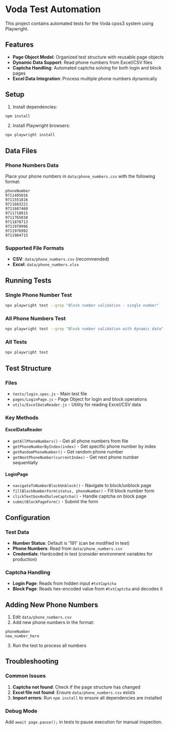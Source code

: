 # Voda Test Automation

This project contains automated tests for the Voda cpos3 system using Playwright.

## Features

- **Page Object Model**: Organized test structure with reusable page objects
- **Dynamic Data Support**: Read phone numbers from Excel/CSV files
- **Captcha Handling**: Automated captcha solving for both login and block pages
- **Excel Data Integration**: Process multiple phone numbers dynamically

## Setup

1. Install dependencies:
```bash
npm install
```

2. Install Playwright browsers:
```bash
npx playwright install
```

## Data Files

### Phone Numbers Data
Place your phone numbers in `data/phone_numbers.csv` with the following format:

```csv
phoneNumber
9711495016
9711551816
9711683221
9711687460
9711718815
9711765038
9711878713
9711970996
9711976992
9711984715
```

### Supported File Formats
- **CSV**: `data/phone_numbers.csv` (recommended)
- **Excel**: `data/phone_numbers.xlsx`

## Running Tests

### Single Phone Number Test
```bash
npx playwright test --grep "Block number validation - single number"
```

### All Phone Numbers Test
```bash
npx playwright test --grep "Block number validation with dynamic data"
```

### All Tests
```bash
npx playwright test
```

## Test Structure

### Files
- `tests/login.spec.js` - Main test file
- `pages/LoginPage.js` - Page Object for login and block operations
- `utils/ExcelDataReader.js` - Utility for reading Excel/CSV data

### Key Methods

#### ExcelDataReader
- `getAllPhoneNumbers()` - Get all phone numbers from file
- `getPhoneNumberByIndex(index)` - Get specific phone number by index
- `getRandomPhoneNumber()` - Get random phone number
- `getNextPhoneNumber(currentIndex)` - Get next phone number sequentially

#### LoginPage
- `navigateToNumberBlockUnblock()` - Navigate to block/unblock page
- `fillBlockNumberForm(status, phoneNumber)` - Fill block number form
- `clickTextboxAndSolveCaptcha()` - Handle captcha on block page
- `submitBlockPageForm()` - Submit the form

## Configuration

### Test Data
- **Number Status**: Default is '191' (can be modified in test)
- **Phone Numbers**: Read from `data/phone_numbers.csv`
- **Credentials**: Hardcoded in test (consider environment variables for production)

### Captcha Handling
- **Login Page**: Reads from hidden input `#txtCaptcha`
- **Block Page**: Reads hex-encoded value from `#txtCaptcha` and decodes it

## Adding New Phone Numbers

1. Edit `data/phone_numbers.csv`
2. Add new phone numbers in the format:
```csv
phoneNumber
new_number_here
```

3. Run the test to process all numbers

## Troubleshooting

### Common Issues
1. **Captcha not found**: Check if the page structure has changed
2. **Excel file not found**: Ensure `data/phone_numbers.csv` exists
3. **Import errors**: Run `npm install` to ensure all dependencies are installed

### Debug Mode
Add `await page.pause();` in tests to pause execution for manual inspection.
